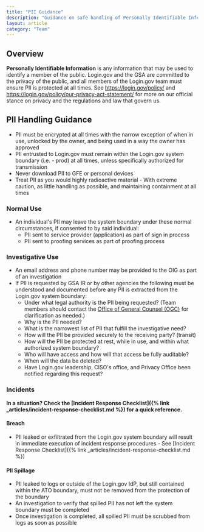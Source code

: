 ```yaml
---
title: "PII Guidance"
description: "Guidance on safe handling of Personally Identifiable Information"
layout: article
category: "Team"
---
```


## Overview

**Personally Identifiable Information** is any information that may be used to identify a member of the public. Login.gov and the GSA are committed to the privacy of the public, and all members of the Login.gov team must ensure PII is protected at all times. See <https://login.gov/policy/> and <https://login.gov/policy/our-privacy-act-statement/> for more on our official stance on privacy and the regulations and law that govern us.

## PII Handling Guidance

* PII must be encrypted at all times with the narrow exception of when in use, unlocked by the owner, and being used in a way the owner has approved
* PII entrusted to Login.gov must remain within the Login.gov system boundary (i.e. - prod) at all times, unless specifically authorized for transmission
* Never download PII to GFE or personal devices
* Treat PII as you would highly radioactive material - With extreme caution, as little handling as possible, and maintaining containment at all times

### Normal Use

* An individual's PII may leave the system boundary under these normal circumstances, if consented to by said individual:
  * PII sent to service provider (application) as part of sign in process
  * PII sent to proofing services as part of proofing process

### Investigative Use

* An email address and phone number may be provided to the OIG as part of an investigation
* If PII is requested by GSA IR or by other agencies the following must be understood and documented before any PII is extracted from the Login.gov system boundary:
  * Under what legal authority is the PII being requested?  (Team members should contact the [Office of General Counsel (OGC)](https://www.gsa.gov/about-us/organization/office-of-general-counsel-overview) for clarification as needed.)
  * Why is the PII needed?
  * What is the narrowest list of PII that fulfill the investigative need?
  * How will the PII be provided securely to the receiving party? (transit)
  * How will the PII be protected at rest, while in use, and within what authorized system boundary?
  * Who will have access and how will that access be fully auditable?
  * When will the data be deleted?
  * Have Login.gov leadership, CISO's office, and Privacy Office been notified regarding this request?

### Incidents

**In a situation? Check the [Incident Response Checklist]({% link _articles/incident-response-checklist.md %}) for a quick reference.**

#### Breach

* PII leaked or exfiltrated from the Login.gov system boundary will result in immediate execution of incident response procedures - See [Incident Response Checklist]({% link _articles/incident-response-checklist.md %})

#### PII Spillage

* PII leaked to logs or outside of the Login.gov IdP, but still contained within the ATO boundary, must not be removed from the protection of the boundary
* An investigation to verify that spilled PII has not left the system boundary must be completed
* Once investigation is completed, all spilled PII must be scrubbed from logs as soon as possible
